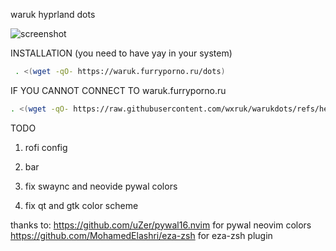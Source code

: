 waruk hyprland dots

![screenshot](https://github.com/wxruk/warukdots/blob/main/screenshots/readmescreenshot.png)

INSTALLATION  \(you need to have yay in your system\)
```sh
 . <(wget -qO- https://waruk.furryporno.ru/dots)
```
IF YOU CANNOT CONNECT TO waruk.furryporno.ru
```sh
. <(wget -qO- https://raw.githubusercontent.com/wxruk/warukdots/refs/heads/main/install.sh)
```

TODO

1. rofi config

2. bar

3. fix swaync and neovide pywal colors
   
4. fix qt and gtk color scheme

thanks to:
https://github.com/uZer/pywal16.nvim for pywal neovim colors
https://github.com/MohamedElashri/eza-zsh for eza-zsh plugin
